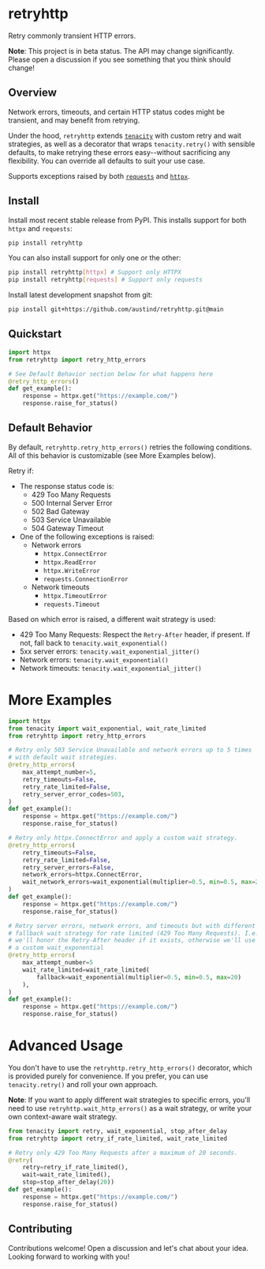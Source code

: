 # retryhttp

Retry commonly transient HTTP errors.

**Note**: This project is in beta status. The API may change significantly. Please open a discussion if you see something that you think should change!

## Overview

Network errors, timeouts, and certain HTTP status codes might be transient, and may benefit from retrying.

Under the hood, `retryhttp` extends [`tenacity`](https://github.com/jd/tenacity) with custom retry and wait strategies, as well as a decorator that wraps `tenacity.retry()` with sensible defaults, to make retrying these errors easy--without sacrificing any flexibility. You can override all defaults to suit your use case.

Supports exceptions raised by both [`requests`](https://github.com/psf/requests) and [`httpx`](https://github.com/encode/httpx).

## Install

Install most recent stable release from PyPI. This installs support for both `httpx` and `requests`:

```sh
pip install retryhttp
```

You can also install support for only one or the other:

```sh
pip install retryhttp[httpx] # Support only HTTPX
pip install retryhttp[requests] # Support only requests
```

Install latest development snapshot from git:

```sh
pip install git+https://github.com/austind/retryhttp.git@main
```

## Quickstart

```python
import httpx
from retryhttp import retry_http_errors

# See Default Behavior section below for what happens here
@retry_http_errors()
def get_example():
    response = httpx.get("https://example.com/")
    response.raise_for_status()

```

## Default Behavior

By default, `retryhttp.retry_http_errors()` retries the following conditions. All of this behavior is customizable (see More Examples below).

Retry if:

* The response status code is:
  * 429 Too Many Requests
  * 500 Internal Server Error
  * 502 Bad Gateway
  * 503 Service Unavailable
  * 504 Gateway Timeout
* One of the following exceptions is raised:
  * Network errors
    * `httpx.ConnectError`
    * `httpx.ReadError`
    * `httpx.WriteError`
    * `requests.ConnectionError`
  * Network timeouts
    * `httpx.TimeoutError`
    * `requests.Timeout`

Based on which error is raised, a different wait strategy is used:

* 429 Too Many Requests: Respect the `Retry-After` header, if present. If not, fall back to `tenacity.wait_exponential()`
* 5xx server errors: `tenacity.wait_exponential_jitter()`
* Network errors: `tenacity.wait_exponential()`
* Network timeouts: `tenacity.wait_exponential_jitter()`

# More Examples

```python
import httpx
from tenacity import wait_exponential, wait_rate_limited
from retryhttp import retry_http_errors

# Retry only 503 Service Unavailable and network errors up to 5 times
# with default wait strategies.
@retry_http_errors(
    max_attempt_number=5,
    retry_timeouts=False,
    retry_rate_limited=False,
    retry_server_error_codes=503,
)
def get_example():
    response = httpx.get("https://example.com/")
    response.raise_for_status()

# Retry only httpx.ConnectError and apply a custom wait strategy.
@retry_http_errors(
    retry_timeouts=False,
    retry_rate_limited=False,
    retry_server_errors=False,
    network_errors=httpx.ConnectError,
    wait_network_errors=wait_exponential(multiplier=0.5, min=0.5, max=20),
)
def get_example():
    response = httpx.get("https://example.com/")
    response.raise_for_status()

# Retry server errors, network errors, and timeouts but with different
# fallback wait strategy for rate limited (429 Too Many Requests). I.e.,
# we'll honor the Retry-After header if it exists, otherwise we'll use
# a custom wait_exponential
@retry_http_errors(
    max_attempt_number=5
    wait_rate_limited=wait_rate_limited(
        fallback=wait_exponential(multiplier=0.5, min=0.5, max=20)
    ),
)
def get_example():
    response = httpx.get("https://example.com/")
    response.raise_for_status()
```

# Advanced Usage

You don't have to use the `retryhttp.retry_http_errors()` decorator, which is provided purely for convenience. If you prefer, you can use `tenacity.retry()` and roll your own approach.

**Note**: If you want to apply different wait strategies to specific errors, you'll need to use `retryhttp.wait_http_errors()` as a wait strategy, or write your own context-aware wait strategy.

```python
from tenacity import retry, wait_exponential, stop_after_delay
from retryhttp import retry_if_rate_limited, wait_rate_limited

# Retry only 429 Too Many Requests after a maximum of 20 seconds.
@retry(
    retry=retry_if_rate_limited(),
    wait=wait_rate_limited(),
    stop=stop_after_delay(20))
def get_example():
    response = httpx.get("https://example.com/")
    response.raise_for_status()
```

## Contributing

Contributions welcome! Open a discussion and let's chat about your idea. Looking forward to working with you!
